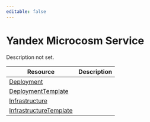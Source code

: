 ```yaml
---
editable: false
---
```


# Yandex Microcosm Service
Description not set.

Resource | Description
--- | ---
[Deployment](Deployment/index.md) | 
[DeploymentTemplate](DeploymentTemplate/index.md) | 
[Infrastructure](Infrastructure/index.md) | 
[InfrastructureTemplate](InfrastructureTemplate/index.md) | 